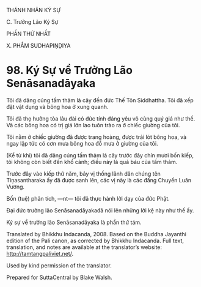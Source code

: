 THÁNH NHÂN KÝ SỰ

C. Trưởng Lão Ký Sự

PHẦN THỨ NHẤT

X. PHẨM SUDHAPIṆḌIYA

# 98\. Ký Sự về Trưởng Lão Senāsanadāyaka

Tôi đã dâng cúng tấm thảm lá cây đến đức Thế Tôn Siddhattha. Tôi đã xếp đặt vật dụng và bông hoa ở xung quanh.

Tôi đã thọ hưởng tòa lâu đài có đức tính đáng yêu vô cùng quý giá như thế. Và các bông hoa có trị giá lớn lao tuôn trào ra ở chiếc giường của tôi.

Tôi nằm ở chiếc giường đã được trang hoàng, được trải lót bông hoa, và ngay lập tức có cơn mưa bông hoa đổ mưa ở giường của tôi.

(Kể từ khi) tôi đã dâng cúng tấm thảm lá cây trước đây chín mươi bốn kiếp, tôi không còn biết đến khổ cảnh; điều này là quả báu của tấm thảm.

Trước đây vào kiếp thứ năm, bảy vị thống lãnh dân chúng tên Tiṇasantharaka ấy đã được sanh lên, các vị này là các đấng Chuyển Luân Vương.

Bốn (tuệ) phân tích, ―nt― tôi đã thực hành lời dạy của đức Phật.

Đại đức trưởng lão Senāsanadāyakađã nói lên những lời kệ này như thế ấy.

Ký sự về trưởng lão Senāsanadāyaka là phần thứ tám.

Translated by Bhikkhu Indacanda, 2008. Based on the Buddha Jayanthi edition of the Pali canon, as corrected by Bhikkhu Indacanda. Full text, translation, and notes are available at the translator’s website: http://tamtangpaliviet.net/.

Used by kind permission of the translator.

Prepared for SuttaCentral by Blake Walsh.